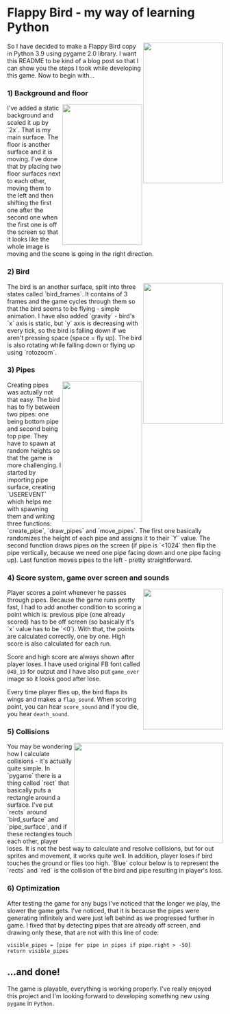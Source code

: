 # Flappy Bird - my way of learning Python

<p>
<img align="right" width = "186" height = "328" src="https://github.com/hi-im-happy/Flappy-Bird/blob/main/img/run.gif?raw=true">
</p>
So I have decided to make a Flappy Bird copy in Python 3.9 using pygame 2.0 library. I want this README to be kind of a blog post so that I can show you the steps I took while developing this game. Now to begin with...


### 1) Background and floor

<p>
  <img align="right" width = "186" height = "328" src="https://github.com/hi-im-happy/Flappy-Bird/blob/main/img/1.png?raw=true">
</p>
I've added a static background and scaled it up by `2x`. That is my main surface. The floor is another surface and it is moving. I've done that by placing two floor surfaces next to each other, moving them to the left and then shifting the first one after the second one when the first one is off the screen so that it looks like the whole image is moving and the scene is going in the right direction. 



### 2) Bird

<p>
  <img align="right" width = "186" height = "328" src="https://github.com/hi-im-happy/Flappy-Bird/blob/main/img/2.png?raw=true">
</p>
The bird is an another surface, split into three states called `bird_frames`. It contains of 3 frames and the game cycles through them so that the bird seems to be flying - simple animation. I have also added `gravity` - bird's `x` axis is static, but `y` axis is decreasing with every tick, so the bird is falling down if we aren't pressing space (space = fly up). The bird is also rotating while falling down or flying up using `rotozoom`.




### 3) Pipes

<p>
  <img align="right" width = "186" height = "328" src="https://github.com/hi-im-happy/Flappy-Bird/blob/main/img/4.png?raw=true">
</p>
Creating pipes was actually not that easy. The bird has to fly between two pipes: one being bottom pipe and second being top pipe. They have to spawn at random heights so that the game is more challenging. I started by importing pipe surface, creating `USEREVENT` which helps me with spawning them and writing three functions: `create_pipe`, `draw_pipes` and `move_pipes`. The first one basically randomizes the height of each pipe and assigns it to their `Y` value. The second function draws pipes on the screen (if pipe is `<1024` then flip the pipe vertically, because we need one pipe facing down and one pipe facing up). Last function moves pipes to the left - pretty straightforward.


### 4) Score system, game over screen and sounds

<p>
  <img align="right" width = "186" height = "328" src="https://github.com/hi-im-happy/Flappy-Bird/blob/main/img/5.png?raw=true">
</p>
Player scores a point whenever he passes through pipes. Because the game runs pretty fast, I had to add another condition to scoring a point which is: previous pipe (one already scored) has to be off screen (so basically it's `x` value has to be `<0`). With that, the points are calculated correctly, one by one. High score is also calculated for each run. 

Score and high score are always shown after player loses. I have used original FB font called `04B_19` for output and I have also put `game_over` image so it looks good after lose.

Every time player flies up, the bird flaps its wings and makes a `flap_sound`. When scoring point, you can hear `score_sound` and if you die, you hear `death_sound`.


### 5) Collisions

<p>
  <img align="right" width = "348" height = "234" src="https://github.com/hi-im-happy/Flappy-Bird/blob/main/img/6.png?raw=true">
</p>
You may be wondering how I calculate collisions - it's actually quite simple. In `pygame` there is a thing called `rect` that basically puts a rectangle around a surface. I've put `rects` around `bird_surface` and `pipe_surface`, and if these rectangles touch each other, player loses. It is not the best way to calculate and resolve collisions, but for out sprites and movement, it works quite well. In addition, player loses if bird touches the ground or flies too high. `Blue` colour below is to represent the `rects` and `red` is the collision of the bird and pipe resulting in player's loss.


### 6) Optimization
After testing the game for any bugs I've noticed that the longer we play, the slower the game gets. I've noticed, that it is because the pipes were generating infinitely and were just left behind as we progressed further in game. I fixed that by detecting pipes that are already off screen, and drawing only these, that are not with this line of code: 

```    
visible_pipes = [pipe for pipe in pipes if pipe.right > -50]
return visible_pipes
```

## ...and done!
The game is playable, everything is working properly. I've really enjoyed this project and I'm looking forward to developing something new using `pygame` in `Python`.
